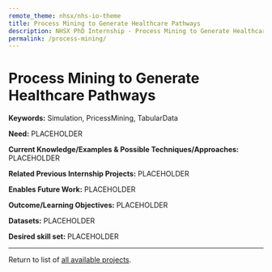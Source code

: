 ```yaml
---
remote_theme: nhsx/nhs-io-theme
title: Process Mining to Generate Healthcare Pathways
description: NHSX PhD Internship - Process Mining to Generate Healthcare Pathways
permalink: /process-mining/
---
```


# Process Mining to Generate Healthcare Pathways

**Keywords:**  Simulation, PricessMining, TabularData

**Need:**  PLACEHOLDER

**Current Knowledge/Examples & Possible Techniques/Approaches:**  PLACEHOLDER

**Related Previous Internship Projects:** PLACEHOLDER

**Enables Future Work:** PLACEHOLDER

**Outcome/Learning Objectives:** PLACEHOLDER

**Datasets:** PLACEHOLDER

**Desired skill set:** PLACEHOLDER

---
Return to list of [all available projects](https://nhsx.github.io/nhsx-internship-projects/).